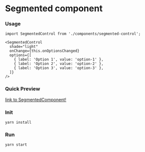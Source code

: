 # Segmented component

### Usage

```
import SegmentedControl from './components/segmented-control';

<SegmentedControl
  shade="light"
  onChange={this.onOptionsChanged}
  options={[
    { label: 'Option 1', value: 'option-1' },
    { label: 'Option 2', value: 'option-2' },
    { label: 'Option 3', value: 'option-3' },
  ]}
/>
```

### Quick Preview
[link to SegmentedComponent!](https://exercise-5-adzpprbaup.now.sh)

### Init

```
yarn install
```

### Run

```
yarn start
```